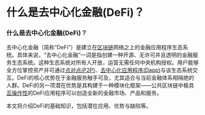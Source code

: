 # 什么是去中心化金融(DeFi)？

### 什么是去中心化金融(DeFi)？ <a href="#header-2" id="header-2"></a>

去中心化金融（简称“DeFi”）是建立在[区块链](https://academy.binance.com/zh/articles/how-does-blockchain-work)网络之上的金融应用程序生态系统。具体来说，“去中心化金融”一词是指创建一种开源、无许可并且透明的金融服务生态系统。这种生态系统对所有人开放，运营无需任何中央机构授权。用户能够全方位掌控资产并可通过[点对点(P2P)](https://academy.binance.com/zh/articles/peer-to-peer-networks-explained)、[去中心化应用程序(Dapp)](https://academy.binance.com/glossary/decentralized-application)与该生态系统交互。DeFi的核心优势在于金融服务触手可及，尤其适合与当前金融体系相隔绝的人群。DeFi的另一项潜在优势是其构建于一种模块化框架——公共区块链中极具[互操作性](https://academy.binance.com/glossary/interoperability)的DeFi应用程序可以创造全新的金融市场、产品和服务。

本文将介绍DeFi的基础知识，包括潜在应用、优势与缺陷等。
